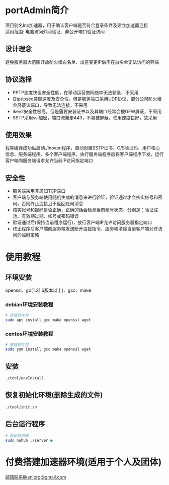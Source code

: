 # portAdmin简介
项目别名lno加速器，用于确认客户端是否符合登录条件及建立加速器连接  
适用范围: 电脑访问外网验证、非公开端口验证访问

## 设计理念
避免服务器大范围开放防火墙白名单、出差变更IP后不在白名单无法访问的弊端

## 协议选择
* PPTP速度快但安全性低，在移动运营商网络中无法登录，不采用
* l2tp/ipsec兼顾速度及安全性，但是服务端口采用UDP协议，部分公司防火墙会屏蔽该端口，导致无法连接，不采用
* ikev2安全性极高，但是需要安装证书以及其端口经常会被GFW屏蔽，不采用
* SSTP采用ssl加密，端口流量走443，不易被屏蔽，使用速度良好，故采用

## 使用效果
程序编译成功后启动./lnovpn程序，自动创建SSTP证书、C/S验证码、用户核心信息、服务端程序、多个客户端程序，执行服务端程序后将客户端程序下发，运行客户端向服务端请求允许当前IP访问指定端口

## 安全性
* 服务端采用非周知TCP端口  
* 客户端与服务端使用随机生成的消息来进行验证，验证通过才会核实帐号和密码，否则终止连接且不返回任何消息  
* 核实帐号和密码是否正确，正确的话会检测当前帐号状态，分别是：验证成功、有效期过期、帐号或密码错误  
* 验证通过后(保持当前程序运行)，放行客户端IP允许访问服务器指定端口
* 终止程序后客户端向服务端发送断开连接指令，服务端清除当前客户端允许访问的临时策略

# 使用教程
## 环境安装
openssl、go(1.21.6版本以上)、gcc、make
### debian环境安装教程
```bash
# 安装软件包
sudo apt install gcc make openssl wget
```
### centos环境安装教程
```bash
# 安装软件包
sudo yum install gcc make openssl wget
```
## 安装
```bash
./tool/envInstall
```

## 恢复初始化环境(删除生成的文件)
```bash
./tool/init.sh
```
## 后台运行程序
```bash
# 启动服务端
sudo nohub ./server &
```

# 付费搭建加速器环境(适用于个人及团体)
邮箱联系likeniorg@gmail.com